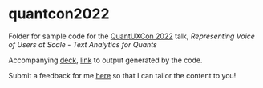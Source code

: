 # quantcon2022

Folder for sample code for the [QuantUXCon 2022](https://www.quantuxcon.org/) talk, *Representing Voice of Users at Scale - Text Analytics for Quants*

Accompanying [deck](https://docs.google.com/presentation/d/16kl5KvSnXA0ev8HBo_YHK6v73IJb21OWQ3LFUKBvPWs/edit?resourcekey=0-kf5nV8O94kTSgJYDrAga9A#slide=id.g132337e9b2e_0_0]), [link](https://docs.google.com/spreadsheets/d/1jINzMVuzkbAYoDh2AwiyFFsPg_sDg_lxLXZd0Rjxozw/edit#gid=0) to output generated by the code.

Submit a feedback for me [here](https://forms.gle/VpAvf1zxiYhdrj6N8) so that I can tailor the content to you!
